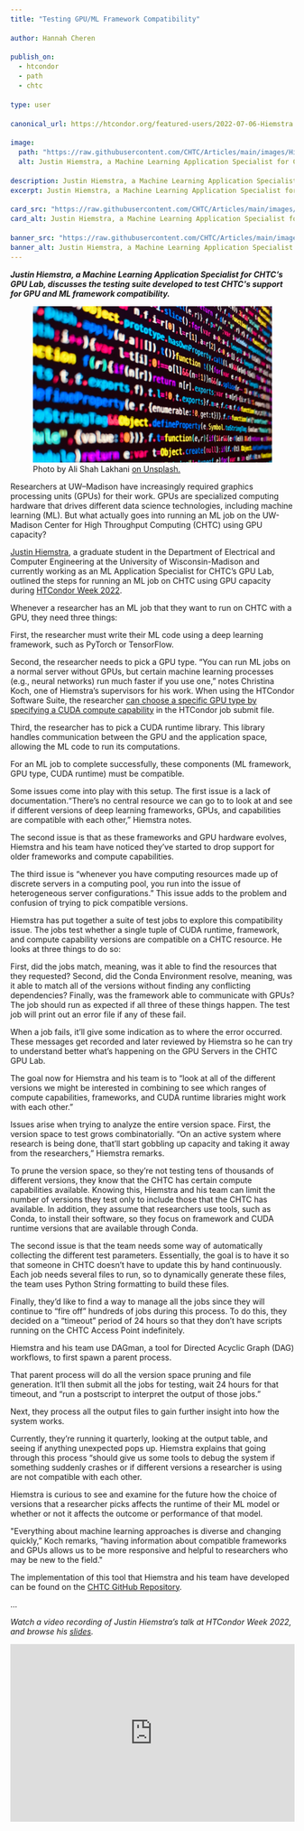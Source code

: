 ```yaml
---
title: "Testing GPU/ML Framework Compatibility"

author: Hannah Cheren

publish_on:
  - htcondor
  - path
  - chtc
  
type: user

canonical_url: https://htcondor.org/featured-users/2022-07-06-Hiemstra.html

image:
  path: "https://raw.githubusercontent.com/CHTC/Articles/main/images/Hiemstra-card.png"
  alt: Justin Hiemstra, a Machine Learning Application Specialist for CHTC’s GPU Lab, discusses the testing suite developed to test CHTC's support for GPU and ML framework compatibility.
  
description: Justin Hiemstra, a Machine Learning Application Specialist for CHTC’s GPU Lab, discusses the testing suite developed to test CHTC's support for GPU and ML framework compatibility.
excerpt: Justin Hiemstra, a Machine Learning Application Specialist for CHTC’s GPU Lab, discusses the testing suite developed to test CHTC's support for GPU and ML framework compatibility.

card_src: "https://raw.githubusercontent.com/CHTC/Articles/main/images/Hiemstra-card.png"
card_alt: Justin Hiemstra, a Machine Learning Application Specialist for CHTC’s GPU Lab, discusses the testing suite developed to test CHTC's support for GPU and ML framework compatibility.

banner_src: "https://raw.githubusercontent.com/CHTC/Articles/main/images/Hiemstra-card.png"
banner_alt: Justin Hiemstra, a Machine Learning Application Specialist for CHTC’s GPU Lab, discusses the testing suite developed to test CHTC's support for GPU and ML framework compatibility.
---
```

  ***Justin Hiemstra, a Machine Learning Application Specialist for CHTC’s GPU Lab, discusses the testing suite developed to test CHTC's support for GPU and ML framework compatibility.***

  <figure>
  <img src="https://raw.githubusercontent.com/CHTC/Articles/main/images/Hiemstra-card.png" alt="Computer rendering of DNA."/>
  <figcaption class="figure-caption">Photo by Ali Shah Lakhani <a href="https://unsplash.com/photos/sp1BZ1atp7M">on Unsplash.</a><br/></figcaption>
</figure>

  Researchers at UW–Madison have increasingly required graphics processing units (GPUs) for their work. GPUs are specialized computing hardware that drives different data science technologies, including machine learning (ML). But what actually goes into running an ML job on the UW-Madison Center for High Throughput Computing (CHTC) using GPU capacity? 

  [Justin Hiemstra](https://justinhiemstra.com/), a graduate student in the Department of Electrical and Computer Engineering at the University of Wisconsin-Madison and currently working as an ML Application Specialist for CHTC’s GPU Lab, outlined the steps for running an ML job on CHTC using GPU capacity during [HTCondor Week 2022](https://agenda.hep.wisc.edu/event/1733/timetable/?view=standard).

  Whenever a researcher has an ML job that they want to run on CHTC with a GPU, they need three things:

  First, the researcher must write their ML code using a deep learning framework, such as PyTorch or TensorFlow. 

  Second, the researcher needs to pick a GPU type. “You can run ML jobs on a normal server without GPUs, but certain machine learning processes (e.g., neural networks) run much faster if you use one,” notes Christina Koch, one of Hiemstra’s supervisors for his work. When using the HTCondor Software Suite, the researcher [can choose a specific GPU type by specifying a CUDA compute capability](https://support.opensciencegrid.org/support/solutions/articles/5000653025-using-gpus-on-the-ospool) in the HTCondor job submit file. 

  Third, the researcher has to pick a CUDA runtime library. This library handles communication between the GPU and the application space, allowing the ML code to run its computations.

  For an ML job to complete successfully, these components (ML framework, GPU type, CUDA runtime) must be compatible.

  Some issues come into play with this setup. The first issue is a lack of documentation.“There’s no central resource we can go to to look at and see if different versions of deep learning frameworks, GPUs, and capabilities are compatible with each other,” Hiemstra notes.

  The second issue is that as these frameworks and GPU hardware evolves, Hiemstra and his team have noticed they’ve started to drop support for older frameworks and compute capabilities. 

  The third issue is “whenever you have computing resources made up of discrete servers in a computing pool, you run into the issue of heterogeneous server configurations.” This issue adds to the problem and confusion of trying to pick compatible versions.

  Hiemstra has put together a suite of test jobs to explore this compatibility issue. The jobs test whether a single tuple of CUDA runtime, framework, and compute capability versions are compatible on a CHTC resource. He looks at three things to do so:

  First, did the jobs match, meaning, was it able to find the resources that they requested? Second, did the Conda Environment resolve, meaning, was it able to match all of the versions without finding any conflicting dependencies? Finally, was the framework able to communicate with GPUs? The job should run as expected if all three of these things happen. The test job will print out an error file if any of these fail.

  When a job fails, it’ll give some indication as to where the error occurred. These messages get recorded and later reviewed by Hiemstra so he can try to understand better what’s happening on the GPU Servers in the CHTC GPU Lab.

  The goal now for Hiemstra and his team is to “look at all of the different versions we might be interested in combining to see which ranges of compute capabilities, frameworks, and CUDA runtime libraries might work with each other.” 

  Issues arise when trying to analyze the entire version space. First, the version space to test grows combinatorially. “On an active system where research is being done, that’ll start gobbling up capacity and taking it away from the researchers,” Hiemstra remarks. 

  To prune the version space, so they’re not testing tens of thousands of different versions, they know that the CHTC has certain compute capabilities available. Knowing this, Hiemstra and his team can limit the number of versions they test only to include those that the CHTC has available. In addition, they assume that researchers use tools, such as Conda, to install their software, so they focus on framework and CUDA runtime versions that are available through Conda.

  The second issue is that the team needs some way of automatically collecting the different test parameters. Essentially, the goal is to have it so that someone in CHTC doesn’t have to update this by hand continuously. Each job needs several files to run, so to dynamically generate these files, the team uses Python String formatting to build these files.

  Finally, they’d like to find a way to manage all the jobs since they will continue to “fire off” hundreds of jobs during this process. To do this, they decided on a “timeout” period of 24 hours so that they don’t have scripts running on the CHTC Access Point indefinitely. 

  Hiemstra and his team use DAGman, a tool for Directed Acyclic Graph (DAG) workflows, to first spawn a parent process.

  That parent process will do all the version space pruning and file generation. It’ll then submit all the jobs for testing, wait 24 hours for that timeout, and “run a postscript to interpret the output of those jobs.”

  Next, they process all the output files to gain further insight into how the system works. 

  Currently, they’re running it quarterly, looking at the output table, and seeing if anything unexpected pops up. Hiemstra explains that going through this process “should give us some tools to debug the system if something suddenly crashes or if different versions a researcher is using are not compatible with each other.

  Hiemstra is curious to see and examine for the future how the choice of versions that a researcher picks affects the runtime of their ML model or whether or not it affects the outcome or performance of that model.

  "Everything about machine learning approaches is diverse and changing quickly,” Koch remarks, “having information about compatible frameworks and GPUs allows us to be more responsive and helpful to researchers who may be new to the field."

  The implementation of this tool that Hiemstra and his team have developed can be found on the [CHTC GitHub Repository](https://github.com/chTC/gpu-compatibility-testing).

...

  *Watch a video recording of Justin Hiemstra’s talk at HTCondor Week 2022, and browse his [slides](https://agenda.hep.wisc.edu/event/1733/contributions/25477/attachments/8296/9571/Testing%20GPU_ML%20Framework%20Compatibility.pdf).*
  
  <iframe width="100%" height="315" src="https://www.youtube.com/embed/pb6ooJ4-VJM" title="YouTube video player" frameborder="0" allow="accelerometer; autoplay; clipboard-write; encrypted-media; gyroscope; picture-in-picture" allowfullscreen></iframe>
